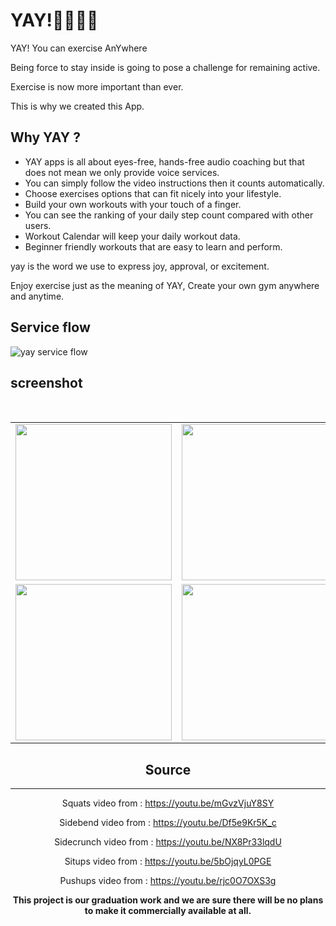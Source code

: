 # YAY!:running_man::running_woman: 
YAY! You can exercise AnYwhere

Being force to stay inside is going to pose a challenge for remaining active. 

Exercise is now more important than ever. 

This is why we created this App.



Why YAY ?
---
* YAY apps is all about eyes-free, hands-free audio coaching but that does not mean we only provide voice services.
* You can simply follow the video instructions then it counts automatically.
* Choose exercises options that can fit nicely into your lifestyle.
* Build your own workouts with your touch of a finger.
* You can see the ranking of your daily step count compared with other users.
* Workout Calendar will keep your daily workout data.
*  Beginner friendly workouts that are easy to learn and perform.


yay is the word we use to express joy, approval, or excitement. 

Enjoy exercise just as the meaning of YAY, Create your own gym anywhere and anytime.

## Service flow
![yay service flow](https://user-images.githubusercontent.com/41180841/105497025-a46eb000-5d01-11eb-9280-b8fbffc206d7.JPG)

## screenshot
<div align="center">
  <table align="center" border="0" >
  <tr>
     <td><img src="https://user-images.githubusercontent.com/41180841/105498228-3cb96480-5d03-11eb-8ca7-1ca42108649f.png" width="250" height="auto"></td>
     <td><img src="https://user-images.githubusercontent.com/41180841/105499897-7be8b500-5d05-11eb-996e-e2b4aa59fb9b.png" width="250" height="auto"></td>
    <td><img src="https://user-images.githubusercontent.com/41180841/105499021-38da1200-5d04-11eb-9200-471143c5c944.png" width="250" height="auto"></td>
    
  </tr>
  <tr>
     <td> <img src="https://user-images.githubusercontent.com/41180841/105499187-763e9f80-5d04-11eb-97a1-af365a8e23e5.png" width="250" height="auto"></td>
      <td> <img src="https://user-images.githubusercontent.com/41180841/105499593-11377980-5d05-11eb-9ea9-3111d87aac5c.png" width="250" height="auto"></td>
     <td> <img src="https://user-images.githubusercontent.com/41180841/105500000-9c187400-5d05-11eb-8ecc-7f1c8f8855dc.png" width="250" height="auto"></td>
  </tr>
</table>

## Source
---
Squats video from : https://youtu.be/mGvzVjuY8SY 

Sidebend video from : https://youtu.be/Df5e9Kr5K_c

Sidecrunch video from : https://youtu.be/NX8Pr33lqdU

Situps video from : https://youtu.be/5bOjqyL0PGE

Pushups video from : https://youtu.be/rjc0O7OXS3g

**This project is our graduation work and we are sure there will be no plans to make it commercially available at all.**

